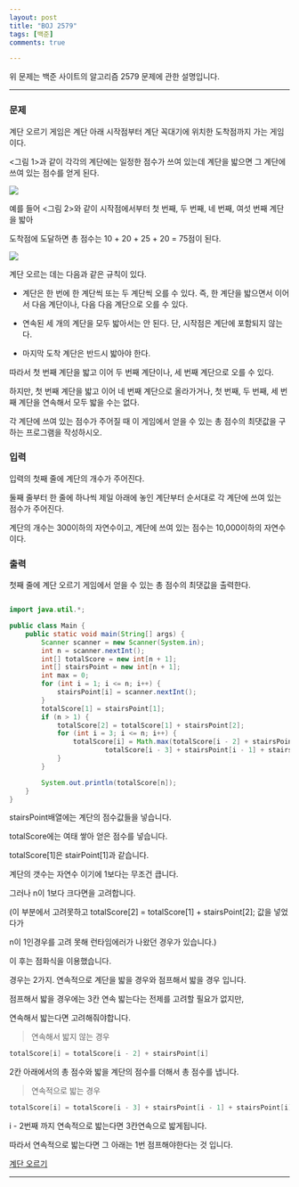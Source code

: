 ```yaml
---
layout: post
title: "BOJ 2579"
tags: [백준]
comments: true

---
```


위 문제는 백준 사이트의 알고리즘 2579 문제에 관한 설명입니다.<br>

---

### 문제
계단 오르기 게임은 계단 아래 시작점부터 계단 꼭대기에 위치한 도착점까지 가는 게임이다.

<그림 1>과 같이 각각의 계단에는 일정한 점수가 쓰여 있는데 계단을 밟으면 그 계단에 쓰여 있는 점수를 얻게 된다.

<img src= "https://onlinejudgeimages.s3-ap-northeast-1.amazonaws.com/upload/images/k64or2GOK1vmpEig7Ud.png">

예를 들어 <그림 2>와 같이 시작점에서부터 첫 번째, 두 번째, 네 번째, 여섯 번째 계단을 밟아 

도착점에 도달하면 총 점수는 10 + 20 + 25 + 20 = 75점이 된다.

<img src= "https://onlinejudgeimages.s3-ap-northeast-1.amazonaws.com/upload/images/f62omMF2kQYD5rDct.png">

계단 오르는 데는 다음과 같은 규칙이 있다.

* 계단은 한 번에 한 계단씩 또는 두 계단씩 오를 수 있다. 즉, 한 계단을 밟으면서 이어서 다음 계단이나, 다음 다음 계단으로 오를 수 있다.

* 연속된 세 개의 계단을 모두 밟아서는 안 된다. 단, 시작점은 계단에 포함되지 않는다.

* 마지막 도착 계단은 반드시 밟아야 한다.

따라서 첫 번째 계단을 밟고 이어 두 번째 계단이나, 세 번째 계단으로 오를 수 있다.

하지만, 첫 번째 계단을 밟고 이어 네 번째 계단으로 올라가거나, 첫 번째, 두 번째, 세 번째 계단을 연속해서 모두 밟을 수는 없다.

각 계단에 쓰여 있는 점수가 주어질 때 이 게임에서 얻을 수 있는 총 점수의 최댓값을 구하는 프로그램을 작성하시오.

### 입력

입력의 첫째 줄에 계단의 개수가 주어진다.

둘째 줄부터 한 줄에 하나씩 제일 아래에 놓인 계단부터 순서대로 각 계단에 쓰여 있는 점수가 주어진다.

계단의 개수는 300이하의 자연수이고, 계단에 쓰여 있는 점수는 10,000이하의 자연수이다.

### 출력

첫째 줄에 계단 오르기 게임에서 얻을 수 있는 총 점수의 최댓값을 출력한다.

```java

import java.util.*;

public class Main {
	public static void main(String[] args) {
		Scanner scanner = new Scanner(System.in);
		int n = scanner.nextInt();
		int[] totalScore = new int[n + 1];
		int[] stairsPoint = new int[n + 1];
		int max = 0;
		for (int i = 1; i <= n; i++) {
			stairsPoint[i] = scanner.nextInt();
		}
		totalScore[1] = stairsPoint[1];
		if (n > 1) {
			totalScore[2] = totalScore[1] + stairsPoint[2];
			for (int i = 3; i <= n; i++) {
				totalScore[i] = Math.max(totalScore[i - 2] + stairsPoint[i],
						totalScore[i - 3] + stairsPoint[i - 1] + stairsPoint[i]);
			}
		}

		System.out.println(totalScore[n]);
	}
}

 ```
 
 stairsPoint배열에는 계단의 점수값들을 넣습니다.
 
 totalScore에는 여태 쌓아 얻은 점수를 넣습니다.
 
 totalScore[1]은 stairPoint[1]과 같습니다.
 
 계단의 갯수는 자연수 이기에 1보다는 무조건 큽니다. 
 
 그러나 n이 1보다 크다면을 고려합니다. 
 
 (이 부분에서 고려못하고 totalScore[2] = totalScore[1] + stairsPoint[2]; 값을 넣었다가
 
 n이 1인경우를 고려 못해 런타임에러가 나왔던 경우가 있습니다.)
 
 이 후는 점화식을 이용했습니다.
 
 경우는 2가지. 연속적으로 계단을 밟을 경우와 점프해서 밟을 경우 입니다.
 
 점프해서 밟을 경우에는 3칸 연속 밟는다는 전제를 고려할 필요가 없지만,
 
 연속해서 밟는다면 고려해줘야합니다.
 
> 연속해서 밟지 않는 경우
 ```java
 totalScore[i] = totalScore[i - 2] + stairsPoint[i]
 ```
 2칸 아래에서의 총 점수와 밟을 계단의 점수를 더해서 총 점수를 냅니다.

> 연속적으로 밟는 경우
```java
totalScore[i] = totalScore[i - 3] + stairsPoint[i - 1] + stairsPoint[i]);
 ```
 i - 2번째 까지 연속적으로 밟는다면 3칸연속으로 밟게됩니다. 
 
 따라서 연속적으로 밟는다면 그 아래는 1번 점프해야한다는 것 입니다.
 
<a href="https://www.acmicpc.net/problem/2579">계단 오르기</a>

---
